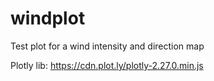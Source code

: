 # windplot
Test plot for a wind intensity and direction map

Plotly lib: https://cdn.plot.ly/plotly-2.27.0.min.js
